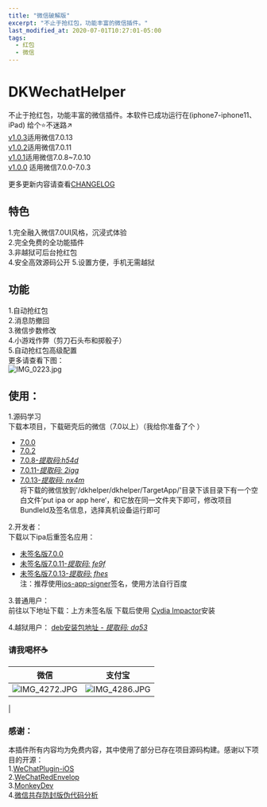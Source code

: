```yaml
---
title: "微信破解版"
excerpt: "不止于抢红包，功能丰富的微信插件。"
last_modified_at: 2020-07-01T10:27:01-05:00
tags: 
  - 红包
  - 微信
---  
```


# DKWechatHelper   
 
不止于抢红包，功能丰富的微信插件。本软件已成功运行在(iphone7-iphone11、iPad) 
给个⭐️不迷路↗️   
[v1.0.3](https://github.com/DKWechatHelper/DKWechatHelper/releases/tag/1.0.3)适用微信7.0.13  
[v1.0.2](https://github.com/DKWechatHelper/DKWechatHelper/releases/tag/1.0.2)适用微信7.0.11  
[v1.0.1](https://github.com/DKWechatHelper/DKWechatHelper/releases/tag/1.0.1)适用微信7.0.8~7.0.10  
[v1.0.0](https://github.com/DKWechatHelper/DKWechatHelper/releases/tag/1.0.0) 适用微信7.0.0-7.0.3   
 
更多更新内容请查看[CHANGELOG](https://github.com/DKWechatHelper/DKWechatHelper/CHANGELOG.md)   



## 特色    
1.完全融入微信7.0UI风格，沉浸式体验   
2.完全免费的全功能插件  
3.非越狱可后台抢红包   
4.安全高效源码公开
5.设置方便，手机无需越狱   
## 功能    
1.自动抢红包   
2.消息防撤回   
3.微信步数修改   
4.小游戏作弊（剪刀石头布和掷骰子）     
5.自动抢红包高级配置   
更多请查看下图：   
![IMG_0223.jpg](https://upload-images.jianshu.io/upload_images/4066843-37413f551adf2752.jpg?imageMogr2/auto-orient/strip%7CimageView2/2/w/1240)

## 使用：  
1.源码学习   
    下载本项目，下载砸壳后的微信（7.0以上）（我给你准备了个 ） 
* [7.0.0](https://pan.baidu.com/s/15pVma66Ea822YVGrBa2GHw)
* [7.0.2](https://pan.baidu.com/s/1SHZHfu94Z_jhCkaaFDx8pA)
* [7.0.8-*提取码:h54d*](https://pan.baidu.com/s/11VoUXPC4vb5zg8HzP3kC0Q)
* [7.0.11-*提取码: 2igg*](https://pan.baidu.com/s/1mU_mezsWhqL2-AY0PB-vVg)   
* [7.0.13-*提取码: nx4m*](https://pan.baidu.com/s/1rqB0pV4zMEB6Z3VJTsTa8Q)   
将下载的微信放到'/dkhelper/dkhelper/TargetApp/'目录下该目录下有一个空白文件’put ipa or app here‘，和它放在同一文件夹下即可，修改项目BundleId及签名信息，选择真机设备运行即可   

2.开发者：   
    下载以下ipa后重签名应用：
* [未签名版7.0.0](https://pan.baidu.com/s/1-zEUQRGn3H4bZVqHpyffzQ)    
* [未签名版7.0.11-*提取码: fe9f*](https://pan.baidu.com/s/1sOPCqnCPxSdIKq7TKuHK9g)     
* [未签名版7.0.13-*提取码: fhes*](https://pan.baidu.com/s/1DgSl5u0Gip3cNdqZmRFEWw)  
    注：推荐使用[ios-app-signer](https://github.com/DanTheMan827/ios-app-signer)签名，使用方法自行百度    
     
3.普通用户：   
    前往以下地址下载：上方未签名版
    下载后使用 [Cydia Impactor](http://www.cydiaimpactor.com/)安装 

4.越狱用户：
[deb安装包地址 - *提取码: dq53*](https://pan.baidu.com/s/1NyDrM_VF3JYv7PAyW_VkcQ)  


### 请我喝杯☕️     

|  微信  | 支付宝 |
| --- | --- |
| ![IMG_4272.JPG](https://upload-images.jianshu.io/upload_images/4066843-2d18218a3c11e2c4.JPG?imageMogr2/auto-orient/strip%7CimageView2/2/w/1240) |  ![IMG_4286.JPG](https://upload-images.jianshu.io/upload_images/4066843-2aa3ce5b2d4d89ec.JPG?imageMogr2/auto-orient/strip%7CimageView2/2/w/1240)
|




### 感谢：   
本插件所有内容均为免费内容，其中使用了部分已存在项目源码构建。感谢以下项目的开源：  
1.[WeChatPlugin-iOS](https://github.com/TKkk-iOSer/WeChatPlugin-iOS)   
2.[WeChatRedEnvelop](https://github.com/buginux/WeChatRedEnvelop)   
3.[MonkeyDev](https://github.com/AloneMonkey/MonkeyDev)   
4.[微信共存防封版伪代码分析](https://www.jianshu.com/p/e797ba55e336)   

